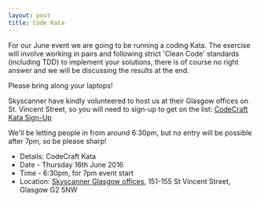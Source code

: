 ```yaml
---
layout: post
title: Code Kata
---
```


For our June event we are going to be running a coding Kata. The exercise will involve working in pairs and following strict 'Clean Code' standards (including TDD) to implement your solutions, there is of course no right answer and we will be discussing the results at the end.

Please bring along your laptops!

Skyscanner have kindly volunteered to host us at their Glasgow offices on St. Vincent Street, so you will need to sign-up to get on the list: [CodeCraft Kata Sign-Up](https://ti.to/codecraftconf/codecraft-lift-kata)

We'll be letting people in from around 6:30pm, but no entry will be possible after 7pm, so be please sharp!

* Details: CodeCraft Kata
* Date - Thursday 16th June 2016
* Time - 6:30pm, for 7pm event start
* Location: <a href="http://maps.google.com/maps?q=55.8618%2C-4.25924+%28Skyscanner+Glasgow+Offices%2C+151-155+St+Vincent+Street+Glasgow.+G2+5NW%29">Skyscanner Glasgow offices</a>, 151-155 St Vincent Street, Glasgow G2 5NW
